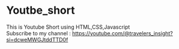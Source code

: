 # Youtbe_short
This is Youtube Short using HTML,CSS,Javascript <br>
Subscribe to my channel : https://youtube.com/@travelers_insight?si=dcweMWGJtddTTD0f
